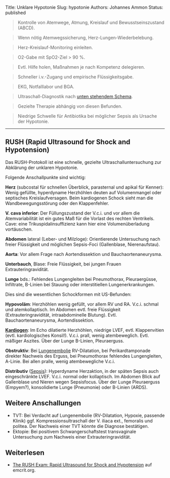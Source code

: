 Title: Unklare Hypotonie
Slug: hypotonie
Authors: Johannes Ammon
Status: published

> Kontrolle von Atemwege, Atmung, Kreislauf und Bewusstseinszustand (ABCD).

> Wenn nötig Atemwegssicherung, Herz-Lungen-Wiederbelebung.

> Herz-Kreislauf-Monitoring einleiten.

> O2-Gabe mit SpO2-Ziel >&nbsp;90 %.

> Evtl. Hilfe holen, Maßnahmen je nach Kompetenz delegieren.

> Schneller i.v.-Zugang und empirische Flüssigkeitsgabe.

> EKG, Notfalllabor und BGA.

> Ultraschall-Diagnostik nach [unten stehendem Schema](#RUSH).

> Gezielte Therapie abhängig von diesen Befunden.

> Niedrige Schwelle für Antibiotika bei möglicher Sepsis als Ursache der Hypotonie.

<hr/>

## RUSH (Rapid Ultrasound for Shock and Hypotension)<span id="RUSH"></span>

Das RUSH-Protokoll ist eine schnelle, gezielte Ultraschalluntersuchung zur Abklärung der unklaren Hypotonie.

Folgende Anschallpunkte sind wichtig:

**Herz** (subcostal für schnellen Überblick, parasternal und apikal für Kenner): Wenig gefüllte, hyperdyname Herzhöhlen deuten auf Volumenmangel oder septisches Kreislaufversagen. Beim kardiogenen Schock sieht man die Wandbewegungsstörung oder den Klappenfehler.

**V. cava inferior**: Der Füllungszustand der V.c.i. und vor allem die Atemvariabilität ist ein gutes Maß für die Vorlast des rechten Ventrikels. Cave: eine Trikuspidalinsuffizienz kann hier eine Volumenüberladung vortäuschen.

**Abdomen** lateral (Leber- und Milzloge): Orientierende Untersuchung nach freier Flüssigkeit und möglichen Sepsis-Foci (Gallenblase, Nierenaufstau).

**Aorta**: Vor allem Frage nach Aortendissektion und Bauchaortenaneurysma.

**Unterbauch**, Blase: Freie Flüssigkeit, bei jungen Frauen Extrauteringravidität.

**Lunge** bds.: Fehlendes Lungengleiten bei Pneumothorax, Pleuraergüsse, Infiltrate, B-Linien bei Stauung oder interstitiellen Lungenerkrankungen.

Dies sind die wesentlichen Schockformen mit US-Befunden:

**Hypovoläm**: Herzhöhlen wenig gefüllt, vor allem RV und RA. V.c.i. schmal und atemkollaptisch. Im Abdomen evtl. freie Flüssigkeit (Extrauteringravidität, intraabdominelle Blutung). Evtl. Bauchaortenaneurysma, Aortendissektion.

**[Kardiogen](kardiogener-schock)**: Im Echo dilatierte Herzhöhlen, niedrige LVEF, evtl. Klappenvitien (evtl. kardiologisches Konsil!). V.c.i. prall, wenig atembeweglich. Evtl. mäßiger Aszites. Über der Lunge B-Linien, Pleuraerguss.

**Obstruktiv**: Bei [Lungenembolie](lungenembolie) RV-Dilatation, bei Perikardtamponade direkter Nachweis des Erguss, bei Pneumothorax fehlendes Lungengleiten, A-Linie. Bei allen pralle, wenig atembewegliche V.c.i.

**Distributiv** ([Sepsis](septischer-schock)): Hyperdyname Herzaktion, in der späten Sepsis auch eingeschränkte LVEF. V.c.i. normal oder kollaptisch. Im Abdomen Blick auf Gallenblase und Nieren wegen Sepsisfocus. Über der Lunge Pleuraerguss (Empyem?), konsolidierte Lunge (Pneumonie) oder B-Linien (ARDS).

## Weitere Anschallungen

- TVT: Bei Verdacht auf Lungenembolie (RV-Dilatation, Hypoxie, passende Klinik) ggf. Kompressionsultraschall der V. iliaca ext., femoralis und politea. Der Nachweis einer TVT könnte die Diagnose bestätigen.
- Ektopie: Bei positivem Schwangerschaftstest transvaginale Untersuchung zum Nachweis einer Extrauteringravidität.

## Weiterlesen

- [The RUSH Exam: Rapid Ultrasound for Shock and Hypotension](https://emcrit.org/rush-exam/) auf emcrit.org.
